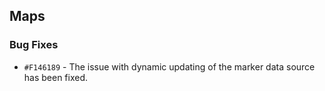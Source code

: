 ## Maps

### Bug Fixes

- `#F146189` - The issue with dynamic updating of the marker data source has been fixed.
